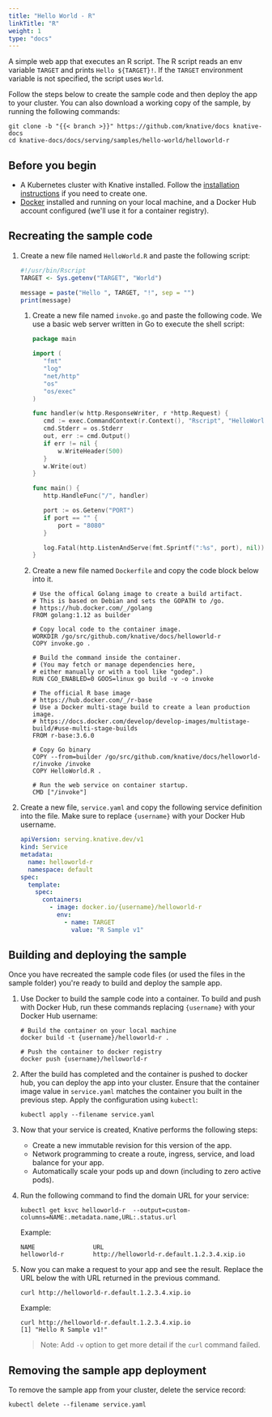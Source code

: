 ```yaml
---
title: "Hello World - R"
linkTitle: "R"
weight: 1
type: "docs"
---
```


A simple web app that executes an R script. The R script reads an env
variable `TARGET` and prints `Hello ${TARGET}!`. If the `TARGET` environment
variable is not specified, the script uses `World`.

Follow the steps below to create the sample code and then deploy the app to your
cluster. You can also download a working copy of the sample, by running the
following commands:

```shell
git clone -b "{{< branch >}}" https://github.com/knative/docs knative-docs
cd knative-docs/docs/serving/samples/hello-world/helloworld-r
```

## Before you begin

- A Kubernetes cluster with Knative installed. Follow the
  [installation instructions](../../../../docs/install/README.md) if you need to
  create one.
- [Docker](https://www.docker.com) installed and running on your local machine,
  and a Docker Hub account configured (we'll use it for a container registry).

## Recreating the sample code

1. Create a new file named `HelloWorld.R` and paste the following script:

   ```R
   #!/usr/bin/Rscript
   TARGET <- Sys.getenv("TARGET", "World")

   message = paste("Hello ", TARGET, "!", sep = "")
   print(message)
   ```

   1. Create a new file named `invoke.go` and paste the following code. We use a
      basic web server written in Go to execute the shell script:

      ```go
      package main

      import (
         "fmt"
         "log"
         "net/http"
         "os"
         "os/exec"
      )

      func handler(w http.ResponseWriter, r *http.Request) {
         cmd := exec.CommandContext(r.Context(), "Rscript", "HelloWorld.R")
         cmd.Stderr = os.Stderr
         out, err := cmd.Output()
         if err != nil {
             w.WriteHeader(500)
         }
         w.Write(out)
      }

      func main() {
         http.HandleFunc("/", handler)

         port := os.Getenv("PORT")
         if port == "" {
             port = "8080"
         }

         log.Fatal(http.ListenAndServe(fmt.Sprintf(":%s", port), nil))
      }
      ```

   1. Create a new file named `Dockerfile` and copy the code block below into it.

      ```docker
      # Use the offical Golang image to create a build artifact.
      # This is based on Debian and sets the GOPATH to /go.
      # https://hub.docker.com/_/golang
      FROM golang:1.12 as builder

      # Copy local code to the container image.
      WORKDIR /go/src/github.com/knative/docs/helloworld-r
      COPY invoke.go .

      # Build the command inside the container.
      # (You may fetch or manage dependencies here,
      # either manually or with a tool like "godep".)
      RUN CGO_ENABLED=0 GOOS=linux go build -v -o invoke

      # The official R base image
      # https://hub.docker.com/_/r-base
      # Use a Docker multi-stage build to create a lean production image.
      # https://docs.docker.com/develop/develop-images/multistage-build/#use-multi-stage-builds
      FROM r-base:3.6.0

      # Copy Go binary
      COPY --from=builder /go/src/github.com/knative/docs/helloworld-r/invoke /invoke
      COPY HelloWorld.R .

      # Run the web service on container startup.
      CMD ["/invoke"]
      ```


1. Create a new file, `service.yaml` and copy the following service definition
   into the file. Make sure to replace `{username}` with your Docker Hub
   username.

   ```yaml
   apiVersion: serving.knative.dev/v1
   kind: Service
   metadata:
     name: helloworld-r
     namespace: default
   spec:
     template:
       spec:
         containers:
           - image: docker.io/{username}/helloworld-r
             env:
               - name: TARGET
                 value: "R Sample v1"
   ```

## Building and deploying the sample

Once you have recreated the sample code files (or used the files in the sample
folder) you're ready to build and deploy the sample app.

1. Use Docker to build the sample code into a container. To build and push with
   Docker Hub, run these commands replacing `{username}` with your Docker Hub
   username:

   ```shell
   # Build the container on your local machine
   docker build -t {username}/helloworld-r .

   # Push the container to docker registry
   docker push {username}/helloworld-r
   ```

1. After the build has completed and the container is pushed to docker hub, you
   can deploy the app into your cluster. Ensure that the container image value
   in `service.yaml` matches the container you built in the previous step. Apply
   the configuration using `kubectl`:

   ```shell
   kubectl apply --filename service.yaml
   ```

1. Now that your service is created, Knative performs the following steps:

   - Create a new immutable revision for this version of the app.
   - Network programming to create a route, ingress, service, and load balance
     for your app.
   - Automatically scale your pods up and down (including to zero active pods).

1. Run the following command to find the domain URL for your service:

   ```shell
   kubectl get ksvc helloworld-r  --output=custom-columns=NAME:.metadata.name,URL:.status.url
   ```

   Example:

   ```shell
   NAME                URL
   helloworld-r        http://helloworld-r.default.1.2.3.4.xip.io
   ```

1. Now you can make a request to your app and see the result. Replace
   the URL below the with URL returned in the previous command.

   ```shell
   curl http://helloworld-r.default.1.2.3.4.xip.io
   ```

   Example:

   ```shell
   curl http://helloworld-r.default.1.2.3.4.xip.io
   [1] "Hello R Sample v1!"
   ```

   > Note: Add `-v` option to get more detail if the `curl` command failed.

## Removing the sample app deployment

To remove the sample app from your cluster, delete the service record:

```shell
kubectl delete --filename service.yaml
```
